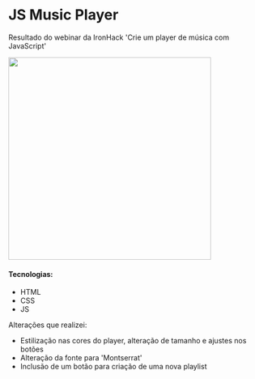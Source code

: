 # JS Music Player

Resultado do webinar da IronHack 'Crie um player de música com JavaScript'

<img src="https://ik.imagekit.io/7qexdaoimo/tela_zTOWwbCNe.jpg" width="400px"> 

#### Tecnologias:
- HTML
- CSS
- JS

 Alterações que realizei:
- Estilização nas cores do player, alteração de tamanho e ajustes nos botões
- Alteração da fonte para 'Montserrat'
- Inclusão de um botão para criação de uma nova playlist

